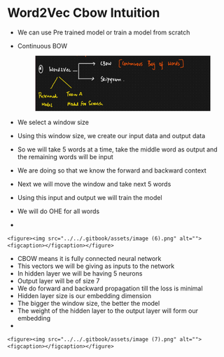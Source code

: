 # Word2Vec Cbow Intuition

* We can use Pre trained model or train a model from scratch
*   Continuous BOW

    <figure><img src="../../.gitbook/assets/image (5).png" alt=""><figcaption></figcaption></figure>
* We select a window size
* Using this window size, we create our input data and output data
* So we will take 5 words at a time, take the middle word as output and the remaining words will be input
* We are doing so that we know the forward and backward context
* Next we will move the window and take next 5 words
* Using this input and output we will train the model
* We will do OHE for all words
*

    <figure><img src="../../.gitbook/assets/image (6).png" alt=""><figcaption></figcaption></figure>
* CBOW means it is fully connected neural network
* This vectors we will be giving as inputs to the network
* In hidden layer we will be having 5 neurons
* Output layer will be of size 7
* We do forward and backward propagation till the loss is minimal
* Hidden layer size is our embedding dimension
* The bigger the window size, the better the model
* The weight of the hidden layer to the output layer will form our embedding
*

    <figure><img src="../../.gitbook/assets/image (7).png" alt=""><figcaption></figcaption></figure>

